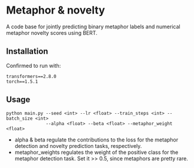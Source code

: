 # Metaphor & novelty

A code base for jointly predicting binary metaphor labels and numerical metaphor novelty scores using BERT.<br/>

## Installation

Confirmed to run with:
```
transformers==2.8.0
torch==1.5.1
```
## Usage
```
python main.py --seed <int> --lr <float> --train_steps <int> --batch_size <int>
               --alpha <float> --beta <float> --metaphor_weight <float> 
```

- alpha & beta regulate the contributions to the loss for the metaphor detection and novelty prediction tasks, respectively.
- metaphor_weights regulates the weight of the positive class for the metaphor detection task. Set it >> 0.5, since metaphors are pretty rare.
